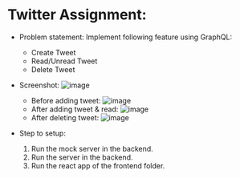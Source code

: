 # Twitter Assignment:

- Problem statement: Implement following feature using GraphQL:
  - Create Tweet
  - Read/Unread Tweet
  - Delete Tweet

- Screenshot: 
   ![image](https://github.com/raushan3737/graphql/assets/124759155/3ecfdaba-3d96-45e0-9f6b-a4bd7a815d39)
  - Before adding tweet:
  ![image](https://github.com/raushan3737/graphql/assets/124759155/6798d545-0c66-4133-a629-b86ff0ecab26)
  - After adding tweet & read:
    ![image](https://github.com/raushan3737/graphql/assets/124759155/1fd5cfd9-691e-4f55-a7cd-617470e3100f)
  - After deleting tweet:
    ![image](https://github.com/raushan3737/graphql/assets/124759155/0bee3305-f531-41de-8561-210ff33ad8af)


- Step to setup:
  1. Run the mock server in the backend.
  2. Run the server in the backend.
  3. Run the react app of the frontend folder.
